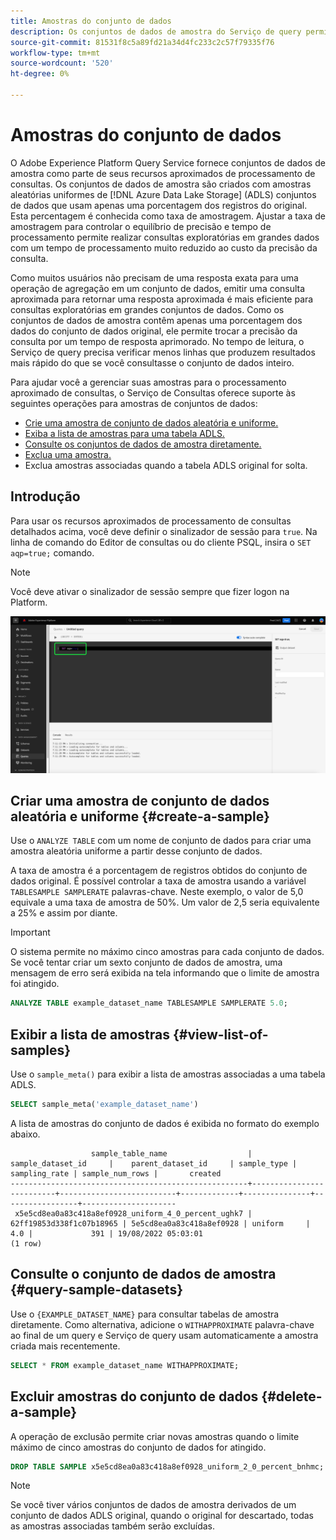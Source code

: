 ```yaml
---
title: Amostras do conjunto de dados
description: Os conjuntos de dados de amostra do Serviço de query permitem realizar consultas exploratórias em grandes dados com um tempo de processamento muito reduzido ao custo da precisão da consulta. Este guia fornece informações sobre como gerenciar suas amostras para o processamento aproximado de consultas
source-git-commit: 81531f8c5a89fd21a34d4fc233c2c57f79335f76
workflow-type: tm+mt
source-wordcount: '520'
ht-degree: 0%

---
```


# Amostras do conjunto de dados

O Adobe Experience Platform Query Service fornece conjuntos de dados de amostra como parte de seus recursos aproximados de processamento de consultas. Os conjuntos de dados de amostra são criados com amostras aleatórias uniformes de [!DNL Azure Data Lake Storage] (ADLS) conjuntos de dados que usam apenas uma porcentagem dos registros do original. Esta percentagem é conhecida como taxa de amostragem. Ajustar a taxa de amostragem para controlar o equilíbrio de precisão e tempo de processamento permite realizar consultas exploratórias em grandes dados com um tempo de processamento muito reduzido ao custo da precisão da consulta.

Como muitos usuários não precisam de uma resposta exata para uma operação de agregação em um conjunto de dados, emitir uma consulta aproximada para retornar uma resposta aproximada é mais eficiente para consultas exploratórias em grandes conjuntos de dados. Como os conjuntos de dados de amostra contêm apenas uma porcentagem dos dados do conjunto de dados original, ele permite trocar a precisão da consulta por um tempo de resposta aprimorado. No tempo de leitura, o Serviço de query precisa verificar menos linhas que produzem resultados mais rápido do que se você consultasse o conjunto de dados inteiro.

Para ajudar você a gerenciar suas amostras para o processamento aproximado de consultas, o Serviço de Consultas oferece suporte às seguintes operações para amostras de conjuntos de dados:

- [Crie uma amostra de conjunto de dados aleatória e uniforme.](#create-a-sample)
- [Exiba a lista de amostras para uma tabela ADLS.](#view-list-of-samples)
- [Consulte os conjuntos de dados de amostra diretamente.](#query-sample-datasets)
- [Exclua uma amostra.](#delete-a-sample)
- Exclua amostras associadas quando a tabela ADLS original for solta.

## Introdução

Para usar os recursos aproximados de processamento de consultas detalhados acima, você deve definir o sinalizador de sessão para `true`. Na linha de comando do Editor de consultas ou do cliente PSQL, insira o `SET aqp=true;` comando.

>[!NOTE]
>
>Você deve ativar o sinalizador de sessão sempre que fizer logon na Platform.

![O Editor de consultas com o comando &#39;SET aqp=true;&#39; está realçado.](../images/sql/set-session-flag.png)

## Criar uma amostra de conjunto de dados aleatória e uniforme {#create-a-sample}

Use o `ANALYZE TABLE` com um nome de conjunto de dados para criar uma amostra aleatória uniforme a partir desse conjunto de dados.

A taxa de amostra é a porcentagem de registros obtidos do conjunto de dados original. É possível controlar a taxa de amostra usando a variável `TABLESAMPLE SAMPLERATE` palavras-chave. Neste exemplo, o valor de 5,0 equivale a uma taxa de amostra de 50%. Um valor de 2,5 seria equivalente a 25% e assim por diante.

>[!IMPORTANT]
>
>O sistema permite no máximo cinco amostras para cada conjunto de dados. Se você tentar criar um sexto conjunto de dados de amostra, uma mensagem de erro será exibida na tela informando que o limite de amostra foi atingido.

```sql
ANALYZE TABLE example_dataset_name TABLESAMPLE SAMPLERATE 5.0;
```

## Exibir a lista de amostras {#view-list-of-samples}

Use o `sample_meta()` para exibir a lista de amostras associadas a uma tabela ADLS.

```sql
SELECT sample_meta('example_dataset_name')
```

A lista de amostras do conjunto de dados é exibida no formato do exemplo abaixo.

```shell
                  sample_table_name                  |    sample_dataset_id     |    parent_dataset_id     | sample_type | sampling_rate | sample_num_rows |       created      
-----------------------------------------------------+--------------------------+--------------------------+-------------+---------------+-----------------+---------------------
 x5e5cd8ea0a83c418a8ef0928_uniform_4_0_percent_ughk7 | 62ff19853d338f1c07b18965 | 5e5cd8ea0a83c418a8ef0928 | uniform     |           4.0 |             391 | 19/08/2022 05:03:01
(1 row)
```

## Consulte o conjunto de dados de amostra {#query-sample-datasets}

Use o `{EXAMPLE_DATASET_NAME}` para consultar tabelas de amostra diretamente. Como alternativa, adicione o `WITHAPPROXIMATE` palavra-chave ao final de um query e Serviço de query usam automaticamente a amostra criada mais recentemente.

```sql
SELECT * FROM example_dataset_name WITHAPPROXIMATE;
```

## Excluir amostras do conjunto de dados {#delete-a-sample}

A operação de exclusão permite criar novas amostras quando o limite máximo de cinco amostras do conjunto de dados for atingido.

```sql
DROP TABLE SAMPLE x5e5cd8ea0a83c418a8ef0928_uniform_2_0_percent_bnhmc;
```

>[!NOTE]
>
>Se você tiver vários conjuntos de dados de amostra derivados de um conjunto de dados ADLS original, quando o original for descartado, todas as amostras associadas também serão excluídas.
